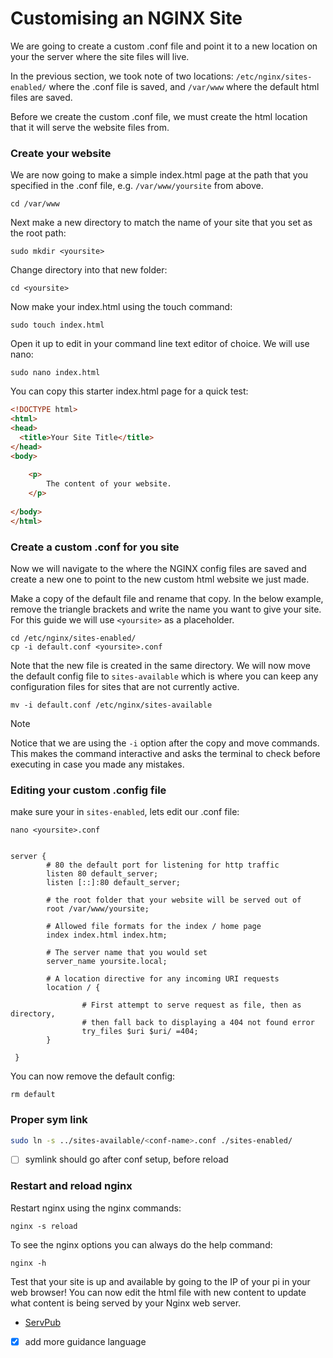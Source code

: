 # Customising an NGINX Site

We are going to create a custom .conf file and point it to a new location on your the server where the site files will live.

In the previous section, we took note of two locations: `/etc/nginx/sites-enabled/` where the .conf file is saved, and `/var/www` where the default html files are saved.

Before we create the custom .conf file, we must create the html location that it will serve the website files from. 
### Create your website

We are now going to make a simple index.html page at the path that you specified in the .conf file, e.g. `/var/www/yoursite` from above.

```shell
cd /var/www 
```

Next make a new directory to match the name of your site that you set as the root path:

```shell
sudo mkdir <yoursite>
```

Change directory into that new folder:

```shell
cd <yoursite>
```

Now make your index.html using the touch command:

```shell
sudo touch index.html
```

Open it up to edit in your command line text editor of choice. We will use nano:

```shell
sudo nano index.html
```

You can copy this starter index.html page for a quick test:

```html
<!DOCTYPE html>  
<html>  
<head>  
  <title>Your Site Title</title>  
</head>  
<body>  
  
	<p>
		The content of your website.
	</p>
  
</body>  
</html>
```
### Create a custom .conf for you site

Now we will navigate to the where the NGINX config files are saved and create a new one to point to the new custom html website we just made.

Make a copy of the default file and rename that copy. In the below example, remove the triangle brackets and write the name you want to give your site. For this guide we will use `<yoursite>` as a placeholder.

```shell
cd /etc/nginx/sites-enabled/
cp -i default.conf <yoursite>.conf
```

Note that the new file is created in the same directory. We will now move the default config file to `sites-available` which is where you can keep any configuration files for sites that are not currently active. 

```shell
mv -i default.conf /etc/nginx/sites-available
```

> [!NOTE] 
> Notice that we are using the `-i` option after the copy and move commands. This makes the command interactive and asks the terminal to check before executing in case you made any mistakes.

### Editing your custom .config file

make sure your in `sites-enabled`, lets edit our .conf file:

```shell
nano <yoursite>.conf
```


```nginx

server {
		# 80 the default port for listening for http traffic
        listen 80 default_server;
        listen [::]:80 default_server;

        # the root folder that your website will be served out of
        root /var/www/yoursite;

		# Allowed file formats for the index / home page
        index index.html index.htm;

		# The server name that you would set
        server_name yoursite.local;

		# A location directive for any incoming URI requests
        location / {

                # First attempt to serve request as file, then as directory,
                # then fall back to displaying a 404 not found error
                try_files $uri $uri/ =404;
        }
        
 }
```

You can now remove the default config:

```shell
rm default
```
### Proper sym link

``` bash
sudo ln -s ../sites-available/<conf-name>.conf ./sites-enabled/
```

- [ ] symlink should go after conf setup, before reload

### Restart and reload nginx

Restart nginx using the nginx commands:

```shell
nginx -s reload
```

To see the nginx options you can always do the help command:

```shell
nginx -h
```

Test that your site is up and available by going to the IP of your pi in your web browser! You can now edit the html file with new content to update what content is being served by your Nginx web server.

- [ServPub](https://servpub.net/)

- [x] add more guidance language


